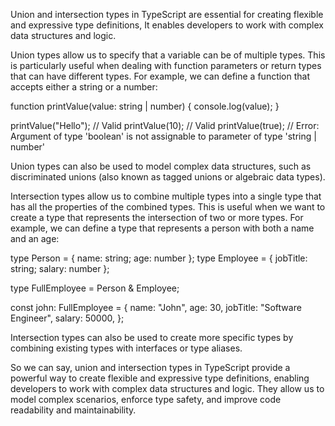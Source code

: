 <!-- The significance of union and intersection types in Typescript. -->

Union and intersection types in TypeScript are essential for creating flexible and expressive type definitions, It enables developers to work with complex data structures and logic. 

 Union types allow us to specify that a variable can be of multiple types. This is particularly useful when dealing with function parameters or return types that can have different types. For example, we can define a function that accepts either a string or a number:

   
   function printValue(value: string | number) {
     console.log(value);
   }

   printValue("Hello"); // Valid
   printValue(10); // Valid
   printValue(true); // Error: Argument of type 'boolean' is not assignable to parameter of type 'string | number'
   

   Union types can also be used to model complex data structures, such as discriminated unions (also known as tagged unions or algebraic data types).


 Intersection types allow us to combine multiple types into a single type that has all the properties of the combined types. This is useful when we  want to create a type that represents the intersection of two or more types. For example, we can define a type that represents a person with both a name and an age:

   
   type Person = { name: string; age: number };
   type Employee = { jobTitle: string; salary: number };

   type FullEmployee = Person & Employee;

   const john: FullEmployee = {
     name: "John",
     age: 30,
     jobTitle: "Software Engineer",
     salary: 50000,
   };
   

   Intersection types can also be used to create more specific types by combining existing types with interfaces or type aliases.

So we can say,  union and intersection types in TypeScript provide a powerful way to create flexible and expressive type definitions, enabling developers to work with complex data structures and logic. They allow us to model complex scenarios, enforce type safety, and improve code readability and maintainability.